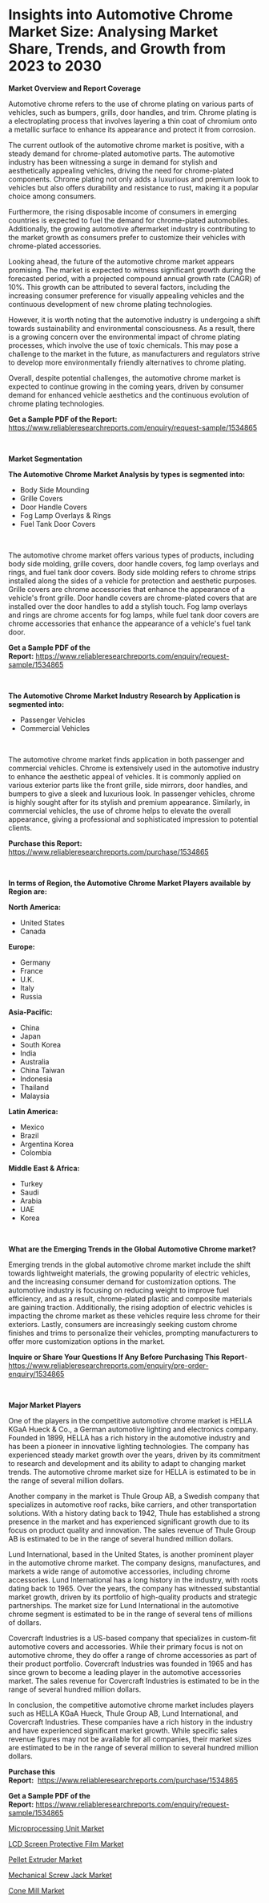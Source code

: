<p><h1>Insights into Automotive Chrome Market Size: Analysing Market Share, Trends, and Growth from 2023 to 2030</h1></p><p><strong>Market Overview and Report Coverage</strong></p>
<p><p>Automotive chrome refers to the use of chrome plating on various parts of vehicles, such as bumpers, grills, door handles, and trim. Chrome plating is a electroplating process that involves layering a thin coat of chromium onto a metallic surface to enhance its appearance and protect it from corrosion.</p><p>The current outlook of the automotive chrome market is positive, with a steady demand for chrome-plated automotive parts. The automotive industry has been witnessing a surge in demand for stylish and aesthetically appealing vehicles, driving the need for chrome-plated components. Chrome plating not only adds a luxurious and premium look to vehicles but also offers durability and resistance to rust, making it a popular choice among consumers.</p><p>Furthermore, the rising disposable income of consumers in emerging countries is expected to fuel the demand for chrome-plated automobiles. Additionally, the growing automotive aftermarket industry is contributing to the market growth as consumers prefer to customize their vehicles with chrome-plated accessories.</p><p>Looking ahead, the future of the automotive chrome market appears promising. The market is expected to witness significant growth during the forecasted period, with a projected compound annual growth rate (CAGR) of 10%. This growth can be attributed to several factors, including the increasing consumer preference for visually appealing vehicles and the continuous development of new chrome plating technologies.</p><p>However, it is worth noting that the automotive industry is undergoing a shift towards sustainability and environmental consciousness. As a result, there is a growing concern over the environmental impact of chrome plating processes, which involve the use of toxic chemicals. This may pose a challenge to the market in the future, as manufacturers and regulators strive to develop more environmentally friendly alternatives to chrome plating.</p><p>Overall, despite potential challenges, the automotive chrome market is expected to continue growing in the coming years, driven by consumer demand for enhanced vehicle aesthetics and the continuous evolution of chrome plating technologies.</p></p>
<p><strong>Get a Sample PDF of the Report:</strong> <a href="https://www.reliableresearchreports.com/enquiry/request-sample/1534865">https://www.reliableresearchreports.com/enquiry/request-sample/1534865</a></p>
<p>&nbsp;</p>
<p><strong>Market Segmentation</strong></p>
<p><strong>The Automotive Chrome Market Analysis by types is segmented into:</strong></p>
<p><ul><li>Body Side Mounding</li><li>Grille Covers</li><li>Door Handle Covers</li><li>Fog Lamp Overlays & Rings</li><li>Fuel Tank Door Covers</li></ul></p>
<p>&nbsp;</p>
<p><p>The automotive chrome market offers various types of products, including body side molding, grille covers, door handle covers, fog lamp overlays and rings, and fuel tank door covers. Body side molding refers to chrome strips installed along the sides of a vehicle for protection and aesthetic purposes. Grille covers are chrome accessories that enhance the appearance of a vehicle's front grille. Door handle covers are chrome-plated covers that are installed over the door handles to add a stylish touch. Fog lamp overlays and rings are chrome accents for fog lamps, while fuel tank door covers are chrome accessories that enhance the appearance of a vehicle's fuel tank door.</p></p>
<p><strong>Get a Sample PDF of the Report:</strong>&nbsp;<a href="https://www.reliableresearchreports.com/enquiry/request-sample/1534865">https://www.reliableresearchreports.com/enquiry/request-sample/1534865</a></p>
<p>&nbsp;</p>
<p><strong>The Automotive Chrome Market Industry Research by Application is segmented into:</strong></p>
<p><ul><li>Passenger Vehicles</li><li>Commercial Vehicles</li></ul></p>
<p>&nbsp;</p>
<p><p>The automotive chrome market finds application in both passenger and commercial vehicles. Chrome is extensively used in the automotive industry to enhance the aesthetic appeal of vehicles. It is commonly applied on various exterior parts like the front grille, side mirrors, door handles, and bumpers to give a sleek and luxurious look. In passenger vehicles, chrome is highly sought after for its stylish and premium appearance. Similarly, in commercial vehicles, the use of chrome helps to elevate the overall appearance, giving a professional and sophisticated impression to potential clients.</p></p>
<p><strong>Purchase this Report:</strong>&nbsp; <a href="https://www.reliableresearchreports.com/purchase/1534865">https://www.reliableresearchreports.com/purchase/1534865</a></p>
<p>&nbsp;</p>
<p><strong>In terms of Region, the Automotive Chrome Market Players available by Region are:</strong></p>
<p>
    <p> <strong> North America: </strong>
        <ul>
            <li>United States</li>
            <li>Canada</li>
        </ul>
        </p> 
    <p> <strong> Europe: </strong>
        <ul>
            <li>Germany</li>
            <li>France</li>
            <li>U.K.</li>
            <li>Italy</li>
            <li>Russia</li>
        </ul>
        </p> 
    <p> <strong> Asia-Pacific: </strong>
        <ul>
            <li>China</li>
            <li>Japan</li>
            <li>South Korea</li>
            <li>India</li>
            <li>Australia</li>
            <li>China Taiwan</li>
            <li>Indonesia</li>
            <li>Thailand</li>
            <li>Malaysia</li>
        </ul>
        </p> 
    <p> <strong> Latin America: </strong>
        <ul>
            <li>Mexico</li>
            <li>Brazil</li>
            <li>Argentina Korea</li>
            <li>Colombia</li>
        </ul>
        </p> 
    <p> <strong> Middle East & Africa: </strong>
        <ul>
            <li>Turkey</li>
            <li>Saudi</li>
            <li>Arabia</li>
            <li>UAE</li>
            <li>Korea</li>
        </ul>
    </p>
    </p>
<p>&nbsp;</p>
<p><strong>What are the Emerging Trends in the Global Automotive Chrome market?</strong></p>
<p><p>Emerging trends in the global automotive chrome market include the shift towards lightweight materials, the growing popularity of electric vehicles, and the increasing consumer demand for customization options. The automotive industry is focusing on reducing weight to improve fuel efficiency, and as a result, chrome-plated plastic and composite materials are gaining traction. Additionally, the rising adoption of electric vehicles is impacting the chrome market as these vehicles require less chrome for their exteriors. Lastly, consumers are increasingly seeking custom chrome finishes and trims to personalize their vehicles, prompting manufacturers to offer more customization options in the market.</p></p>
<p><strong>Inquire or Share Your Questions If Any Before Purchasing This Report</strong>- <a href="https://www.reliableresearchreports.com/enquiry/pre-order-enquiry/1534865">https://www.reliableresearchreports.com/enquiry/pre-order-enquiry/1534865</a></p>
<p>&nbsp;</p>
<p><strong>Major Market Players</strong></p>
<p><p>One of the players in the competitive automotive chrome market is HELLA KGaA Hueck & Co., a German automotive lighting and electronics company. Founded in 1899, HELLA has a rich history in the automotive industry and has been a pioneer in innovative lighting technologies. The company has experienced steady market growth over the years, driven by its commitment to research and development and its ability to adapt to changing market trends. The automotive chrome market size for HELLA is estimated to be in the range of several million dollars.</p><p>Another company in the market is Thule Group AB, a Swedish company that specializes in automotive roof racks, bike carriers, and other transportation solutions. With a history dating back to 1942, Thule has established a strong presence in the market and has experienced significant growth due to its focus on product quality and innovation. The sales revenue of Thule Group AB is estimated to be in the range of several hundred million dollars.</p><p>Lund International, based in the United States, is another prominent player in the automotive chrome market. The company designs, manufactures, and markets a wide range of automotive accessories, including chrome accessories. Lund International has a long history in the industry, with roots dating back to 1965. Over the years, the company has witnessed substantial market growth, driven by its portfolio of high-quality products and strategic partnerships. The market size for Lund International in the automotive chrome segment is estimated to be in the range of several tens of millions of dollars.</p><p>Covercraft Industries is a US-based company that specializes in custom-fit automotive covers and accessories. While their primary focus is not on automotive chrome, they do offer a range of chrome accessories as part of their product portfolio. Covercraft Industries was founded in 1965 and has since grown to become a leading player in the automotive accessories market. The sales revenue for Covercraft Industries is estimated to be in the range of several hundred million dollars.</p><p>In conclusion, the competitive automotive chrome market includes players such as HELLA KGaA Hueck, Thule Group AB, Lund International, and Covercraft Industries. These companies have a rich history in the industry and have experienced significant market growth. While specific sales revenue figures may not be available for all companies, their market sizes are estimated to be in the range of several million to several hundred million dollars.</p></p>
<p><strong>Purchase this Report:</strong>&nbsp;&nbsp;<a href="https://www.reliableresearchreports.com/purchase/1534865">https://www.reliableresearchreports.com/purchase/1534865</a></p>
<p></p>
<p><strong>Get a Sample PDF of the Report:</strong>&nbsp;<a href="https://www.reliableresearchreports.com/enquiry/request-sample/1534865">https://www.reliableresearchreports.com/enquiry/request-sample/1534865</a></p>
<p><p><a href="https://medium.com/@sarahcornish2022/microprocessing-unit-market-share-evolution-and-market-growth-trends-2023-2030-e6b4b4e9b374">Microprocessing Unit Market</a></p><p><a href="https://medium.com/@tiannathiel2023/lcd-screen-protective-film-market-report-reveals-the-latest-trends-and-growth-opportunities-of-this-4d340db1730e">LCD Screen Protective Film Market</a></p><p><a href="https://medium.com/@bernadetteball666/pellet-extruder-market-comprehensive-assessment-by-type-application-and-geography-900e7ee83913">Pellet Extruder Market</a></p><p><a href="https://medium.com/@laurenglover76/analyzing-mechanical-screw-jack-market-global-industry-perspective-and-forecast-2023-to-2030-f0cea30a853b">Mechanical Screw Jack Market</a></p><p><a href="https://medium.com/@carolclarkson766/analyzing-cone-mill-market-global-industry-perspective-and-forecast-2023-to-2030-0dad726d91c8">Cone Mill Market</a></p></p>